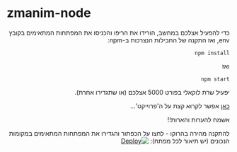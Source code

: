 # zmanim-node


<div dir="rtl" style="text-align:right">
כדי להפעיל אצלכם במחשב, הורידו את הריפו והכניסו את המפתחות המתאימים בקובץ env, ואז התקנה של החבילות הנצרכות ב-npm:

```
npm install
```
ואז
```
npm start
```
יפעיל שרת לוקאלי בפורט 5000 אצלכם (או שתגדירו אחרת).

[כאן](https://tchumim.com/post/116237) אפשר לקרוא קצת על ה'פרוייקט'...

אשמח להערות והארות!!

להתקנה מהירה בהרוקו - לחצו על הכפתור והגדירו את המפתחות המתאימים במקומות הנכונים (יש תיאור לכל מפתח):
[![Deploy](https://www.herokucdn.com/deploy/button.svg)](https://heroku.com/deploy?template=https://github.com/chaim-chv/zmanim-node/tree/master)


</div>